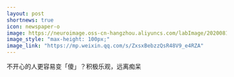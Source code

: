 ```yaml
---
layout: post
shortnews: true
icon: newspaper-o
image: https://neuroimage.oss-cn-hangzhou.aliyuncs.com/labImage/20200814.png
image_style: "max-height: 100px;"
image_link: "https://mp.weixin.qq.com/s/ZxsxBebzzQsR48V9_e4RZA"
---
```


不开心的人更容易变「傻」？积极乐观，远离痴呆